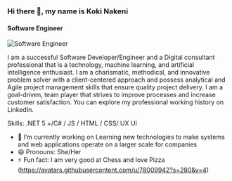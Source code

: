 ### Hi there 👋, my name is Koki Nakeni
#### Software Engineer
![Software Engineer](https://media.licdn.com/dms/image/C4D16AQGVtw1ZoJ53FA/profile-displaybackgroundimage-shrink_350_1400/0/1668085827827?e=1697673600&v=beta&t=N--mNbu3zyZNQLK4X-nVIED838QUKQ4GDubmK1bFj64)

I am a successful Software Developer/Engineer and a Digital consultant professional that is a technology, machine learning, and artificial intelligence enthusiast. I am a charismatic, methodical, and innovative problem solver with a client-centered approach and possess analytical and Agile project management skills that ensure quality project delivery. I am a goal-driven, team player that strives to improve processes and increase customer satisfaction. You can explore my professional working history on LinkedIn.



Skills: .NET 5 +/C# / JS / HTML / CSS/ UX UI

- 🔭 I’m currently working on Learning new technologies to make systems and web applications operate on a larger scale for companies 
- 😄 Pronouns: She/Her 
- ⚡ Fun fact: I am very good at Chess and love Pizza (https://avatars.githubusercontent.com/u/78009942?s=280&v=4)





